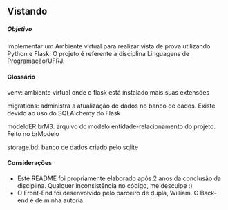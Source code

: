 ## Vistando

##### Objetivo

Implementar um Ambiente virtual para realizar vista de prova utilizando Python e Flask. O projeto é referente à disciplina Linguagens de Programação/UFRJ.

#### Glossário

venv: ambiente virtual onde o flask está instalado mais suas extensões

migrations: administra a atualização de dados no banco de dados. Existe devido ao uso do SQLAlchemy do Flask

modeloER.brM3: arquivo do modelo entidade-relacionamento do projeto. Feito no brModelo

storage.bd: banco de dados criado pelo sqlite

#### Considerações

- Este README foi propriamente elaborado após 2 anos da conclusão da disciplina. Qualquer inconsistência no código, me desculpe :)
- O Front-End foi desenvolvido pelo parceiro de dupla, William. O Back-end é de minha autoria.
